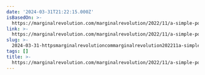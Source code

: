 ```yaml
---
date: '2024-03-31T21:22:15.000Z'
isBasedOn: >-
  https://marginalrevolution.com/marginalrevolution/2022/11/a-simple-point-about-existential-risk.html
link: >-
  https://marginalrevolution.com/marginalrevolution/2022/11/a-simple-point-about-existential-risk.html
slug: >-
  2024-03-31-httpsmarginalrevolutioncommarginalrevolution202211a-simple-point-about-existential-riskhtml
tags: []
title: >-
  https://marginalrevolution.com/marginalrevolution/2022/11/a-simple-point-about-existential-risk.html
---
```


